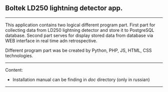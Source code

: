 ## Boltek LD250 lightning detector app.

------

This application contains two logical different program part. First part for collecting data from LD250 lightning detector and store it to PostgreSQL database. Second part serves for display stored data from database via WEB interface in real time adn retrospective.

Different program part was be created by Python, PHP, JS, HTML, CSS technologies. 

------

Content:
- Installation manual can be finding in _doc_ directory (only in russian)


-------